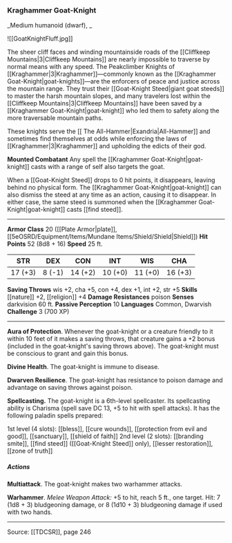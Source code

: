 ### Kraghammer Goat-Knight
_Medium humanoid (dwarf), _

![[GoatKnightFluff.jpg]]

The sheer cliff faces and winding mountainside roads of the [[Cliffkeep Mountains|3|Cliffkeep Mountains]] are nearly impossible to traverse by normal means with any speed. The Peakclimber Knights of [[Kraghammer|3|Kraghammer]]—commonly known as the [[Kraghammer Goat-Knight|goat-knights]]—are the enforcers of peace and justice across the mountain range. They trust their [[Goat-Knight Steed|giant goat steeds]] to master the harsh mountain slopes, and many travelers lost within the [[Cliffkeep Mountains|3|Cliffkeep Mountains]] have been saved by a [[Kraghammer Goat-Knight|goat-knight]] who led them to safety along the more traversable mountain paths.

These knights serve the [[ The All-Hammer|Exandria|All-Hammer]] and sometimes find themselves at odds while enforcing the laws of [[Kraghammer|3|Kraghammer]] and upholding the edicts of their god.

**Mounted Combatant** Any spell the [[Kraghammer Goat-Knight|goat-knight]] casts with a range of self also targets the goat.

When a [[Goat-Knight Steed]] drops to 0 hit points, it disappears, leaving behind no physical form. The [[Kraghammer Goat-Knight|goat-knight]] can also dismiss the steed at any time as an action, causing it to disappear. In either case, the same steed is summoned when the [[Kraghammer Goat-Knight|goat-knight]] casts [[find steed]].




---

**Armor Class** 20 ([[Plate Armor|plate]], [[5eOSRD/Equipment/Items/Mundane Items/Shield/Shield|Shield]])
**Hit Points** 52 (8d8 + 16)
**Speed** 25 ft.

| STR     | DEX     | CON     | INT     | WIS     | CHA     |
|---------|---------|---------|---------|---------|---------|
| 17 (+3) | 8 (-1) | 14 (+2) | 10 (+0) | 11 (+0) | 16 (+3) |

**Saving Throws** wis +2, cha +5, con +4, dex +1, int +2, str +5
**Skills** [[nature]] +2, [[religion]] +4
**Damage Resistances** poison
**Senses** darkvision 60 ft.
**Passive Perception** 10
**Languages** Common, Dwarvish
**Challenge** 3 (700 XP)

---

**Aura of Protection**. Whenever the goat-knight or a creature friendly to it within 10 feet of it makes a saving throws, that creature gains a +2 bonus (included in the goat-knight's saving throws above). The goat-knight must be conscious to grant and gain this bonus.

**Divine Health**. The goat-knight is immune to disease.

**Dwarven Resilience**. The goat-knight has resistance to poison damage and advantage on saving throws against poison.

**Spellcasting.** The goat-knight is a 6th-level spellcaster. Its spellcasting ability is Charisma (spell save DC 13, +5 to hit with spell attacks). It has the following paladin spells prepared:

1st level (4 slots): [[bless]], [[cure wounds]], [[protection from evil and good]], [[sanctuary]], [[shield of faith]]
2nd level (2 slots): [[branding smite]], [[find steed]] ([[Goat-Knight Steed]] only), [[lesser restoration]], [[zone of truth]]

##### Actions
**Multiattack**. The goat-knight makes two warhammer attacks.

**Warhammer**. _Melee Weapon Attack:_ +5 to hit, reach 5 ft., one target. Hit: 7 (1d8 + 3) bludgeoning damage, or 8 (1d10 + 3) bludgeoning damage if used with two hands.


---

Source: [[TDCSR]], page 246